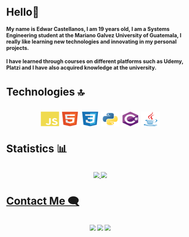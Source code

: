 
# Hello👋 
#### My name is Edwar Castellanos, I am 19 years old, I am a Systems Engineering student at the Mariano Galvez University of Guatemala, I really like learning new technologies and innovating in my personal projects.

#### I have learned through courses on different platforms such as Udemy, Platzi and I have also acquired knowledge at the university.

# Technologies 🔝
  
  <div style="display: inline_block" align="center"><br>
  <img align="center" alt="Rafa-Js" height="40" width="50" src="https://raw.githubusercontent.com/devicons/devicon/master/icons/javascript/javascript-plain.svg">
  <img align="center" alt="Rafa-HTML" height="40" width="50" src="https://raw.githubusercontent.com/devicons/devicon/master/icons/html5/html5-original.svg">
  <img align="center" alt="Rafa-CSS" height="40" width="50" src="https://raw.githubusercontent.com/devicons/devicon/master/icons/css3/css3-original.svg">
  <img align="center" alt="Rafa-Python" height="40" width="50" src="https://raw.githubusercontent.com/devicons/devicon/master/icons/python/python-original.svg">
  <img align="center" alt="Rafa-Csharp" height="40" width="50" src="https://raw.githubusercontent.com/devicons/devicon/master/icons/csharp/csharp-original.svg">
    <img align="center" alt="Rafa-Csharp" height="40" width="50" src="https://raw.githubusercontent.com/devicons/devicon/master/icons/java/java-original.svg">
</div>

# Statistics  📊 
<div style="display: block" align="center"><br>
  <a href="https://github.com/EdwarCastellanos5120">
    <img height="160em"  src="https://github-readme-stats.vercel.app/api?username=EdwarCastellanos5120&show_icons=true&theme=codeSTACKr&include_all_commits=true&count_private=true"/>
  <img height="160em" src="https://github-readme-stats.vercel.app/api/top-langs/?username=EdwarCastellanos5120&layout=compact&langs_count=7&theme=codeSTACKr&count_private=true"/>
</div>

# Contact Me 🗨
<div style="display: inline_block" align="center"><br>
<a href="https://www.instagram.com/edwar_castellanos18" target="_blank"><img src="https://img.shields.io/badge/-Instagram-%23E4405F?style=for-the-badge&logo=instagram&logoColor=white" target="_blank"></a>
<a href=https://www.linkedin.com/in/edwar-alejandro-castellanos-portillo-5a444a229/" target="_blank"><img src="https://img.shields.io/badge/-LinkedIn-%230077B5?style=for-the-badge&logo=linkedin&logoColor=white" target="_blank"></a>
<a href = "mailto:ecastellanosp1@miumg.edu.gt"><img src="https://img.shields.io/badge/-Gmail-%23333?style=for-the-badge&logo=gmail&logoColor=white" target="_blank"></a>

</div>
